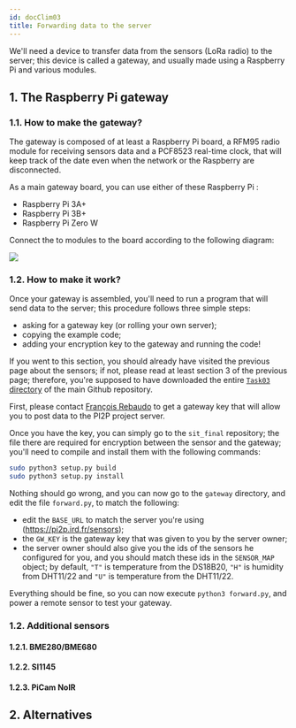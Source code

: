```yaml
---
id: docClim03
title: Forwarding data to the server
---
```


We'll need a device to transfer data from the sensors (LoRa radio) to the server; this device is called a gateway, and usually made using a Raspberry Pi and various modules.

## 1. The Raspberry Pi gateway

### 1.1. How to make the gateway?

The gateway is composed of at least a Raspberry Pi board, a RFM95 radio module for receiving sensors data and a PCF8523 real-time clock, that will keep track of the date even when the network or the Raspberry are disconnected.

As a main gateway board, you can use either of these Raspberry Pi :

- Raspberry Pi 3A+
- Raspberry Pi 3B+
- Raspberry Pi Zero W

Connect the to modules to the board according to the following diagram:

![](/pi2p_docu/img/Raspberry_Pi_RFM95_RTC.png)

### 1.2. How to make it work?

Once your gateway is assembled, you'll need to run a program that will send data to the server; this procedure follows three simple steps:

- asking for a gateway key (or rolling your own server);
- copying the example code;
- adding your encryption key to the gateway and running the code!

If you went to this section, you should already have visited the previous page about the sensors; if not, please read at least section 3 of the previous page; therefore, you're supposed to have downloaded the entire [`Task03` directory](https://github.com/frareb/pi2p/tree/master/Task03) of the main Github repository.

First, please contact [François Rebaudo](mailto:contact) to get a gateway key that will allow you to post data to the PI2P project server.

Once you have the key, you can simply go to the `sit_final` repository; the file there are required for encryption between the sensor and the gateway; you'll need to compile and install them with the following commands:

```bash
sudo python3 setup.py build
sudo python3 setup.py install
```

Nothing should go wrong, and you can now go to the `gateway` directory, and edit the file `forward.py`, to match the following:

- edit the `BASE_URL` to match the server you're using (https://pi2p.ird.fr/sensors);
- the `GW_KEY` is the gateway key that was given to you by the server owner;
- the server owner should also give you the ids of the sensors he configured for you, and you should match these ids in the `SENSOR_MAP` object; by default, `"T"` is temperature from the DS18B20, `"H"` is humidity from DHT11/22 and `"U"` is temperature from the DHT11/22.

Everything should be fine, so you can now execute `python3 forward.py`, and power a remote sensor to test your gateway.

### 1.2. Additional sensors

#### 1.2.1. BME280/BME680

#### 1.2.2. SI1145

#### 1.2.3. PiCam NoIR

## 2. Alternatives
